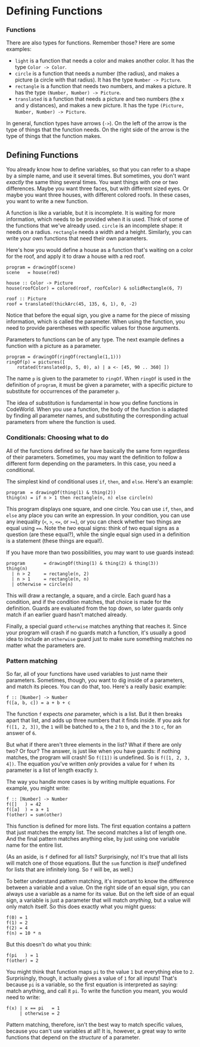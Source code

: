 Defining Functions
==================

### Functions ###

There are also types for functions.  Remember those?  Here are some
examples:

* `light` is a function that needs a color and makes another color.  It
  has the type `Color -> Color`.
* `circle` is a function that needs a number (the radius), and makes a
  picture (a circle with that radius).  It has the type
  `Number -> Picture`.
* `rectangle` is a function that needs two numbers, and makes a picture.
  It has the type `(Number, Number) -> Picture`.
* `translated` is a function that needs a picture and two numbers (the x
  and y distances), and makes a new picture.  It has the type
  `(Picture, Number, Number) -> Picture`.

In general, function types have arrows (`->`).  On the left of the arrow
is the type of things that the function needs.  On the right side of the
arrow is the type of things that the function makes.

Defining Functions
------------------

You already know how to define variables, so that you can refer to a
shape by a simple name, and use it several times.  But sometimes, you don't
want *exactly* the same thing several times.  You want things with one or
two differences.  Maybe you want three faces, but with different sized eyes.
Or maybe you want three houses, with different colored roofs.  In these cases,
you want to write a new function.

A function is like a variable, but it is incomplete.  It is waiting for more
information, which needs to be provided when it is used.  Think of some of
the functions that we've already used.  `circle` is an incomplete shape: it
needs on a radius.  `rectangle` needs a width and a height.  Similarly, you
can write your own functions that need their own parameters.

Here's how you would define a house as a function that's waiting on a color
for the roof, and apply it to draw a house with a red roof.

    program = drawingOf(scene)
    scene   = house(red)

    house :: Color -> Picture
    house(roofColor) = colored(roof, roofColor) & solidRectangle(6, 7)

    roof :: Picture
    roof = translated(thickArc(45, 135, 6, 1), 0, -2)

Notice that before the equal sign, you give a name for the piece of missing
information, which is called the parameter.  When using the function, you need
to provide parentheses with specific values for those arguments.

Parameters to functions can be of any type.  The next example defines a
function with a picture as a parameter.

    program = drawingOf(ringOf(rectangle(1,1)))
    ringOf(p) = pictures([
        rotated(translated(p, 5, 0), a) | a <- [45, 90 .. 360] ])

The name `p` is given to the parameter to `ringOf`.  When `ringOf` is used in
the definition of `program`, it must be given a parameter, with a specific picture
to substitute for occurrences of the parameter `p`.

The idea of *substitution* is fundamental in how you define functions in
CodeWorld.  When you use a function, the body of the function is adapted by
finding all parameter names, and substituting the corresponding actual
parameters from where the function is used.

### Conditionals: Choosing what to do ###

All of the functions defined so far have basically the same form regardless of
their parameters.  Sometimes, you may want the definition to follow a different
form depending on the parameters.  In this case, you need a conditional.

The simplest kind of conditional uses `if`, `then`, and `else`.  Here's an
example:

    program  = drawingOf(thing(1) & thing(2))
    thing(n) = if n > 1 then rectangle(n, n) else circle(n)

This program displays one square, and one circle.  You can use `if`, `then`,
and `else` any place you can write an expression.  In your condition, you can
use any inequality (`<`, `>`, `<=`, or `>=`), or you can check whether two things
are equal using `==`.  Note the *two* equal signs: think of two equal signs as
a question (are these equal?), while the single equal sign used in a definition
is a statement (these things are equal!).

If you have more than two possibilities, you may want to use guards instead:

    program       = drawingOf(thing(1) & thing(2) & thing(3))
    thing(n)
      | n > 2     = rectangle(n, 2)
      | n > 1     = rectangle(n, n)
      | otherwise = circle(n)

This will draw a rectangle, a square, and a circle.  Each guard has a condition,
and if the condition matches, that choice is made for the definition.  Guards
are evaluated from the top down, so later guards only match if an earlier guard
hasn't matched already.

Finally, a special guard `otherwise` matches anything that reaches it.  Since
your program will crash if no guards match a function, it's usually a good idea
to include an `otherwise` guard just to make sure something matches no matter
what the parameters are.

### Pattern matching ###

So far, all of your functions have used variables to just name their parameters.
Sometimes, though, you want to dig inside of a parameters, and match its pieces.
You can do that, too.  Here's a really basic example:

    f :: [Number] -> Number
    f([a, b, c]) = a + b + c

The function `f` expects *one* parameter, which is a list.  But it then breaks
apart that list, and adds up three numbers that it finds inside.  If you ask
for `f([1, 2, 3])`, the `1` will be batched to `a`, the `2` to `b`, and the `3`
to `c`, for an answer of `6`.

But what if there aren't three elements in the list?  What if there are only
two?  Or four?  The answer, is just like when you have guards: if nothing
matches, the program will crash!  So `f([1])` is undefined.  So is
`f([1, 2, 3, 4])`.  The equation you've written *only* provides a value for `f`
when its parameter is a list of length exactly `3`.

The way you handle more cases is by writing multiple equations.  For example,
you might write:

    f :: [Number] -> Number
    f([]   ) = 42
    f([a]  ) = a + 1
    f(other) = sum(other)

This function is defined for more lists.  The first equation contains a pattern
that just matches the empty list.  The second matches a list of length one.  And
the final pattern matches anything else, by just using one variable name for the
entire list.

(As an aside, is `f` defined for all lists?  Surprisingly, no!  It's true that
all lists will match one of those equations.  But the `sum` function is *itself*
undefined for lists that are infinitely long.  So `f` will be, as well.)

To better understand pattern matching, it's important to know the difference
between a variable and a value.  On the right side of an equal sign, you can
always use a variable as a name for its value.  But on the left side of an equal
sign, a variable is just a parameter that will match *anything*, but a value
will only match itself.  So this does exactly what you might guess:

    f(0) = 1
    f(1) = 2
    f(2) = 4
    f(n) = 10 * n

But this doesn't do what you think:

    f(pi   ) = 1
    f(other) = 2

You might think that function maps `pi` to the value `1` but everything else to
`2`.  Surprisingly, though, it actually gives a value of `1` for all inputs!
That's because `pi` is a variable, so the first equation is interpreted as
saying: match anything, and call it `pi`.  To write the function you meant, you
would need to write:

    f(x) | x == pi   = 1
         | otherwise = 2

Pattern matching, therefore, isn't the best way to match specific values,
because you can't use variables at all!  It is, however, a great way to write
functions that depend on the *structure* of a parameter.
